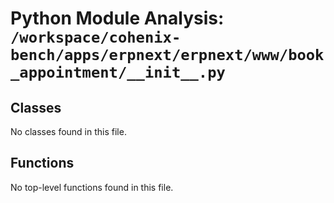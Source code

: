 # Python Module Analysis: `/workspace/cohenix-bench/apps/erpnext/erpnext/www/book_appointment/__init__.py`

## Classes

No classes found in this file.


## Functions

No top-level functions found in this file.
